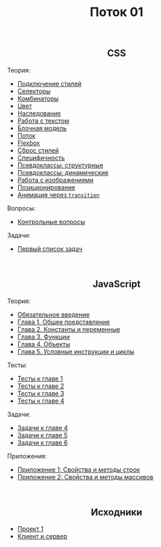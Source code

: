 <div align="center">

# Поток 01

</div>

<br />

<div align="center">

## CSS

</div>

Теория:
- [Подключение стилей](./css/theory/connecting.md)
- [Селекторы](./css/theory/selectors.md)
- [Комбинаторы](./css/theory/combinators.md)
- [Цвет](./css/theory/color.md)
- [Наследование](./css/theory/inheritance.md)
- [Работа с текстом](./css/theory/text.md)
- [Блочная модель](./css/theory/box-model.md)
- [Поток](./css/theory/flow.md)
- [Flexbox](./css/theory/flexbox.md)
- [Сброс стилей](./css/theory/reset.md)
- [Специфичность](./css/theory/specificity.md)
- [Псевдоклассы: структурные](./css/theory/pseudo-structure.md)
- [Псевдоклассы: динамические](./css/theory/pseudo-dynamic.md)
- [Работа с изображениями](./css/theory/images.md)
- [Позиционирование](./css/theory/position.md)
- [Анимация через `transition`](./css/theory/transition.md)

Вопросы:
- [Контрольные вопросы](./css/questions/questions-1.md)

Задачи:
- [Первый список задач](./css/tasks/task-1.md)


<br />

<div align="center">

## JavaScript

</div>

Теория:
- [Обязательное введение](./js/theory/intro.md)
- [Глава 1. Общее представление](./js/theory/chapter-1.md)
- [Глава 2. Константы и переменные](./js/theory/chapter-2.md)
- [Глава 3. Функции](./js/theory/chapter-3.md)
- [Глава 4. Объекты](./js/theory/chapter-4.md)
- [Глава 5. Условные инструкции и циклы](./js/theory/chapter-5.md)

Тесты:
- [Тесты к главе 1](./js/tests/chapter-1.md)
- [Тесты к главе 2](./js/tests/chapter-2.md)
- [Тесты к главе 3](./js/tests/chapter-3.md)
- [Тесты к главе 4](./js/tests/chapter-4.md)

Задачи:
- [Задачи к главе 4](./js/tasks/chapter-4.md)
- [Задачи к главе 5](./js/tasks/chapter-5.md)
- [Задачи к главе 6](./js/tasks/chapter-6.md)

Приложения:
- [Приложение 1: Свойства и методы строк](./js/attachments/string.md)
- [Приложение 2: Свойства и методы массивов](./js/attachments/array.md)


<br />

<div align="center">

## Исходники

</div>

- [Проект 1](./react/lesson-1/)
- [Клиент и сервер](./react/lesson-2/)
